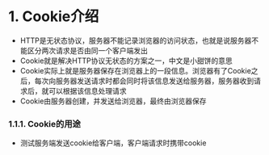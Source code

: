 # 1. Cookie介绍

- HTTP是无状态协议，服务器不能记录浏览器的访问状态，也就是说服务器不能区分两次请求是否由同一个客户端发出
- Cookie就是解决HTTP协议无状态的方案之一，中文是小甜饼的意思
- Cookie实际上就是服务器保存在浏览器上的一段信息。浏览器有了Cookie之后，每次向服务器发送请求时都会同时将该信息发送给服务器，服务器收到请求后，就可以根据该信息处理请求
- Cookie由服务器创建，并发送给浏览器，最终由浏览器保存

### 1.1.1. Cookie的用途

- 测试服务端发送cookie给客户端，客户端请求时携带cookie